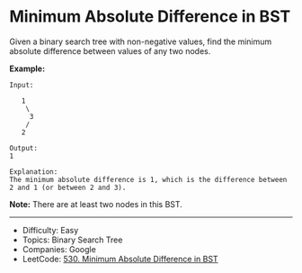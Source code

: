 # Minimum Absolute Difference in BST

Given a binary search tree with non-negative values, find the minimum absolute difference between values of any two nodes.

**Example:**
```
Input:

   1
    \
     3
    /
   2

Output:
1

Explanation:
The minimum absolute difference is 1, which is the difference between 2 and 1 (or between 2 and 3).
```
**Note:** There are at least two nodes in this BST.

---

* Difficulty: Easy
* Topics: Binary Search Tree
* Companies: Google
* LeetCode: [530. Minimum Absolute Difference in BST](https://leetcode.com/problems/minimum-absolute-difference-in-bst/description/)
